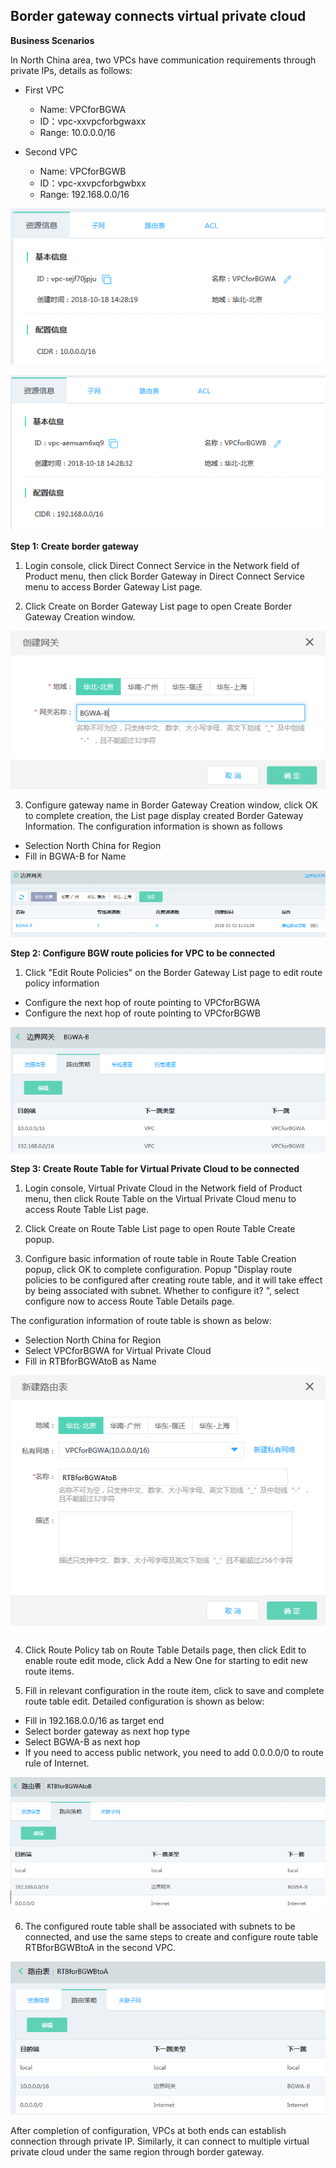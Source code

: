 ##  **Border gateway connects virtual private cloud**

**Business Scenarios**

In North China area, two VPCs have communication requirements through private IPs, details as follows:

- First VPC

  - Name: VPCforBGWA
  - ID：vpc-xxvpcforbgwaxx
  - Range: 10.0.0.0/16

- Second VPC

  - Name: VPCforBGWB
  - ID：vpc-xxvpcforbgwbxx
  - Range: 192.168.0.0/16

![](/image/Networking/Virtual-Private-Cloud/Getting-Started/Border-Gateway-Connects-VPC/Step1-1.png)

![](/image/Networking/Virtual-Private-Cloud/Getting-Started/Border-Gateway-Connects-VPC/Step1-2.png)

**Step 1: Create border gateway**

1) Login console, click Direct Connect Service in the Network field of Product menu, then click Border Gateway in Direct Connect Service menu to access Border Gateway List page.

2) Click Create on Border Gateway List page to open Create Border Gateway Creation window.

![](/image/Networking/Virtual-Private-Cloud/Getting-Started/Border-Gateway-Connects-VPC/Step2-1.png)

3) Configure gateway name in Border Gateway Creation window, click OK to complete creation, the List page display created Border Gateway Information. The configuration information is shown as follows

- Selection North China for Region
- Fill in BGWA-B for Name

![](/image/Networking/Virtual-Private-Cloud/Getting-Started/Border-Gateway-Connects-VPC/Step2-2.png)

**Step 2: Configure BGW route policies for VPC to be connected**

1) Click "Edit Route Policies" on the Border Gateway List page to edit route policy information

- Configure the next hop of route pointing to VPCforBGWA
- Configure the next hop of route pointing to VPCforBGWB

![](/image/Networking/Virtual-Private-Cloud/Getting-Started/Border-Gateway-Connects-VPC/Step3-1.png)

**Step 3: Create Route Table for Virtual Private Cloud to be connected**

1) Login console, Virtual Private Cloud in the Network field of Product menu, then click Route Table on the Virtual Private Cloud menu to access Route Table List page.

2) Click Create on Route Table List page to open Route Table Create popup.

3) Configure basic information of route table in Route Table Creation popup, click OK to complete configuration. Popup "Display route policies to be configured after creating route table, and it will take effect by being associated with subnet. Whether to configure it? ", select configure now to access Route Table Details page.

The configuration information of route table is shown as below:

- Selection North China for Region
- Select VPCforBGWA for Virtual Private Cloud
- Fill in RTBforBGWAtoB as Name

![](/image/Networking/Virtual-Private-Cloud/Getting-Started/Border-Gateway-Connects-VPC/Step4-1.png) 

4) Click Route Policy tab on Route Table Details page, then click Edit to enable route edit mode, click Add a New One for starting to edit new route items.

5) Fill in relevant configuration in the route item, click to save and complete route table edit. Detailed configuration is shown as below:

- Fill in 192.168.0.0/16 as target end
- Select border gateway as next hop type
- Select BGWA-B as next hop
- If you need to access public network, you need to add 0.0.0.0/0 to route rule of Internet.

![](/image/Networking/Virtual-Private-Cloud/Getting-Started/Border-Gateway-Connects-VPC/Step4-2.png)

6) The configured route table shall be associated with subnets to be connected, and use the same steps to create and configure route table RTBforBGWBtoA in the second VPC.

![](/image/Networking/Virtual-Private-Cloud/Getting-Started/Border-Gateway-Connects-VPC/Step4-3.png) 

After completion of configuration, VPCs at both ends can establish connection through private IP. Similarly, it can connect to multiple virtual private cloud under the same region through border gateway.
